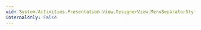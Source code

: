 ```yaml
---
uid: System.Activities.Presentation.View.DesignerView.MenuSeparatorStyleProperty
internalonly: False
---
```


